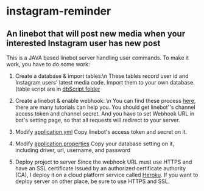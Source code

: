 # instagram-reminder
An linebot that will post new media when your interested Instagram user has new post
--------------------------------------------------------------------------------------

This is a JAVA based linebot server handling user commands.
To make it work, you have to do some work:

1. Create a database & import tables:\n
  These tables record user id and Instagram users' latest media code.
  Import them to your own database.  (table script are in [dbScript folder](./src/main/webapp/dbScript)

2. Create a linebot & enable webhook: \n
  You can find these process [here](https://developers.line.me/en/docs/messaging-api/building-bot/), there are many tutorials can help you.
  You should get linebot''s channel access token and channel secret. 
  And you have to set Webhook URL in bot's setting page, so that all requests will redirect to your server. 

3. Modify [application.yml](./src/main/resources/application.yml)
  Copy linebot's access token and secret on it.

4. Modify [application.properties](./src/main/resources/application.properties)
  Copy your database setting on it, including driver, url, username, and password
  
5. Deploy project to server
  Since the webhook URL must use HTTPS and have an SSL certificate issued by an authorized certificate authority (CA), 
  I deploy it on a cloud platform service called [Heroku](https://www.heroku.com/).
  If you want to deploy server on other place, be sure to use HTTPS and SSL.
  
